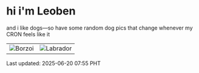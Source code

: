 # hi i'm Leoben

and i like dogs—so have some random dog pics that change whenever my CRON feels like it

|  |  |
|--------|----------|
| ![Borzoi](https://random-dog-vercel.vercel.app/api/random-borzoi?v=1750377333) | ![Labrador](https://random-dog-vercel.vercel.app/api/random-labrador?v=1750377333) |

Last updated: 2025-06-20 07:55 PHT
